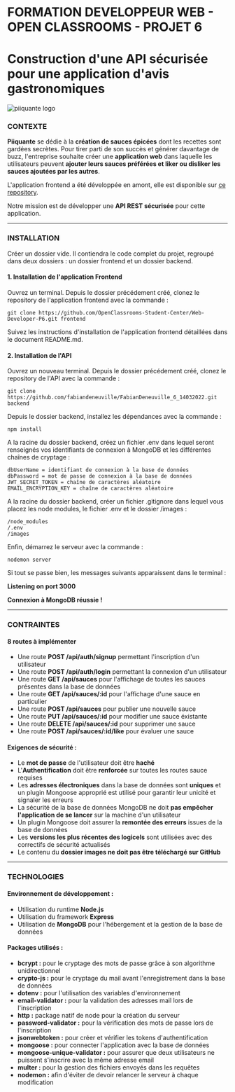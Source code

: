 # FORMATION DEVELOPPEUR WEB - OPEN CLASSROOMS - PROJET 6 #
# Construction d'une API sécurisée pour une application d'avis gastronomiques #
![piiquante logo](https://user-images.githubusercontent.com/94392055/160183909-35ac8aff-bd5c-40fc-bd41-495fb63dfa18.png)
### CONTEXTE ###

**Piiquante** se dédie à la **création de sauces épicées** dont les recettes sont gardées secrètes. Pour tirer parti de son succès et générer davantage de buzz, l'entreprise souhaite créer une **application web** dans laquelle les utilisateurs peuvent **ajouter leurs sauces préférées et liker ou disliker les sauces ajoutées par les autres**.

L'application frontend a été développée en amont, elle est disponible sur [ce repository](https://github.com/OpenClassrooms-Student-Center/Web-Developer-P6).

Notre mission est de développer une **API REST sécurisée** pour cette application.
<hr>

### INSTALLATION ###

Créer un dossier vide. Il contiendra le code complet du projet, regroupé dans deux dossiers : un dossier frontend et un dossier backend.

#### 1. Installation de l'application Frontend ####

Ouvrez un terminal. 
Depuis le dossier précédement créé, clonez le repository de l'application frontend avec la commande :
<pre><code>git clone https://github.com/OpenClassrooms-Student-Center/Web-Developer-P6.git frontend</code></pre>
Suivez les instructions d'installation de l'application frontend détaillées dans le document README.md.


#### 2. Installation de l'API ####

Ouvrez un nouveau terminal.
Depuis le dossier précédement créé, clonez le repository de l'API avec la commande :
<pre><code>git clone https://github.com/fabiandeneuville/FabianDeneuville_6_14032022.git backend</code></pre>

Depuis le dossier backend, installez les dépendances avec la commande :
<pre><code>npm install</code></pre>

A la racine du dossier backend, créez un fichier .env dans lequel seront renseignés vos identifiants de connexion à MongoDB et les différentes chaînes de cryptage :

<pre><code>dbUserName = identifiant de connexion à la base de données
dbPassword = mot de passe de connexion à la base de données
JWT_SECRET_TOKEN = chaîne de caractères aléatoire
EMAIL_ENCRYPTION_KEY = chaîne de caractères aléatoire</code></pre>

A la racine du dossier backend, créer un fichier .gitignore dans lequel vous placez les node modules, le fichier .env et le dossier /images :
<pre><code>/node_modules
/.env
/images</code></pre>

Enfin, démarrez le serveur avec la commande :
<pre><code>nodemon server</code></pre>

Si tout se passe bien, les messages suivants apparaissent dans le terminal :

**Listening on port 3000**

**Connexion à MongoDB réussie !**
<hr>

### CONTRAINTES ###

#### 8 routes à implémenter ####
- Une route **POST /api/auth/signup** permettant l'inscription d'un utilisateur
- Une route **POST /api/auth/login** permettant la connexion d'un utilisateur
- Une route **GET /api/sauces** pour l'affichage de toutes les sauces présentes dans la base de données
- Une route **GET /api/sauces/:id** pour l'affichage d'une sauce en particulier
- Une route **POST /api/sauces** pour publier une nouvelle sauce
- Une route **PUT /api/sauces/:id** pour modifier une sauce éxistante
- Une route **DELETE /api/sauces/:id** pour supprimer une sauce
- Une route **POST /api/sauces/:id/like** pour évaluer une sauce

#### Exigences de sécurité : ####
- Le **mot de passe** de l'utilisateur doit être **haché**
- L'**Authentification** doit être **renforcée** sur toutes les routes sauce requises
- Les **adresses électroniques** dans la base de données sont **uniques** et un plugin Mongoose approprié est utilisé pour garantir leur unicité et signaler les erreurs
- La sécurité de la base de données MongoDB ne doit **pas empêcher l'application de se lancer** sur la machine d'un utilisateur
- Un plugin Mongoose doit assurer la **remontée des erreurs** issues de la base de données
- Les **versions les plus récentes des logicels** sont utilisées avec des correctifs de sécurité actualisés
- Le contenu du **dossier images ne doit pas être téléchargé sur GitHub**

<hr>

### TECHNOLOGIES ###

#### Environnement de développement : ####

- Utilisation du runtime **Node.js**
- Utilisation du framework **Express**
- Utilisation de **MongoDB** pour l'hébergement et la gestion de la base de données

#### Packages utilisés : ####

- **bcrypt :** pour le cryptage des mots de passe grâce à son algorithme unidirectionnel
- **crypto-js :** pour le cryptage du mail avant l'enregistrement dans la base de données
- **dotenv :** pour l'utilisation des variables d'environnement 
- **email-validator :** pour la validation des adresses mail lors de l'inscription
- **http :** package natif de node pour la création du serveur
- **password-validator :** pour la vérification des mots de passe lors de l'inscription
- **jsonwebtoken :** pour créer et vérifier les tokens d'authentification
- **mongoose :** pour connecter l'application avec la base de données
- **mongoose-unique-validator :** pour assurer que deux utilisateurs ne puissent s'inscrire avec la même adresse email
- **multer :** pour la gestion des fichiers envoyés dans les requêtes
- **nodemon :** afin d'éviter de devoir relancer le serveur à chaque modification
